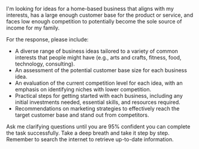 I'm looking for ideas for a home-based business that aligns with my interests, has a large enough customer base for the product or service, and faces low enough competition to potentially become the sole source of income for my family. 

For the response, please include:

- A diverse range of business ideas tailored to a variety of common interests that people might have (e.g., arts and crafts, fitness, food, technology, consulting).
- An assessment of the potential customer base size for each business idea.
- An evaluation of the current competition level for each idea, with an emphasis on identifying niches with lower competition.
- Practical steps for getting started with each business, including any initial investments needed, essential skills, and resources required.
- Recommendations on marketing strategies to effectively reach the target customer base and stand out from competitors.

Ask me clarifying questions until you are 95% confident you can complete the task successfully. Take a deep breath and take it step by step. Remember to search the internet to retrieve up-to-date information.